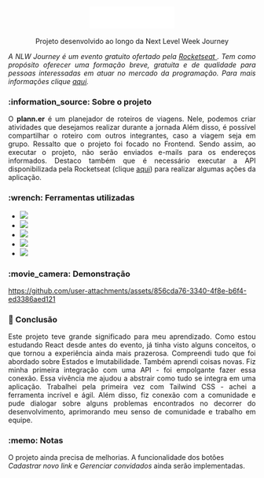 
<div align='center'> <img src='.github/preview/Logo.png' ></img>  </div>
<p align='center'> Projeto desenvolvido ao longo da Next Level Week Journey </p>

<div align='justify'> <i>A NLW Journey é um evento gratuito ofertado pela <a href='https://www.rocketseat.com.br/'>Rocketseat </a>. Tem como propósito oferecer uma formação breve, gratuita e de qualidade para pessoas interessadas em atuar no mercado da programação. Para mais informações clique <a href='https://www.rocketseat.com.br/eventos/nlw'> aqui</a>.</i></div>

<h3> :information_source: Sobre o projeto</h3>
<div align='justify'> 
O <strong>plann.er</strong> é um planejador de roteiros de viagens. Nele, podemos criar atividades que desejamos realizar durante a jornada Além disso, é possível compartilhar o roteiro com outros integrantes, caso a viagem seja em grupo. Ressalto que o projeto foi focado no Frontend. Sendo assim, ao executar o projeto, não serão enviados e-mails para os endereços informados. Destaco também que é necessário executar a API disponibilizada pela Rocketseat (clique <a href='https://github.com/rocketseat-education/nlw-journey-nodejs'>aqui</a>) para realizar algumas ações da aplicação.
</div>




<h3> :wrench: Ferramentas utilizadas</h3>
<ul>
  <li> <img src="https://img.shields.io/badge/React-20232A?style=for-the-badge&logo=react&logoColor=61DAFB)" /> </li>
  <li> <img src='https://img.shields.io/badge/Tailwind_CSS-38B2AC?style=for-the-badge&logo=tailwind-css&logoColor=white'></li>
  <li> <img src='https://img.shields.io/badge/TypeScript-007ACC?style=for-the-badge&logo=typescript&logoColor=white'/></li>
  <li> <img src='https://img.shields.io/badge/Vite-B73BFE?style=for-the-badge&logo=vite&logoColor=FFD62E'/> </li>
  <li> <img src='https://img.shields.io/badge/Figma-F24E1E?style=for-the-badge&logo=figma&logoColor=white'/> </li>
</ul>

<h3> :movie_camera: Demonstração </h3>


https://github.com/user-attachments/assets/856cda76-3340-4f8e-b6f4-ed3386aed121



<h3>  📄 Conclusão</h3>

<div align='justify'> 
Este projeto teve grande significado para meu aprendizado. Como estou estudando React desde antes do evento, já tinha visto alguns conceitos, o que tornou a experiência ainda mais prazerosa. Compreendi tudo que foi abordado sobre Estados e Imutabilidade. Também aprendi coisas novas. Fiz minha primeira integração com uma API - foi empolgante fazer essa conexão. Essa vivência me ajudou a abstrair como tudo se integra em uma aplicação. Trabalhei pela primeira vez com Tailwind CSS - achei a ferramenta incrível e ágil. Além disso, fiz conexão com a comunidade e pude dialogar sobre alguns problemas encontrados no decorrer do desenvolvimento, aprimorando meu senso de comunidade e trabalho em equipe.
</div>

<h3> :memo: Notas </h3>

O projeto ainda precisa de melhorias. A funcionalidade dos botões *Cadastrar novo link* e *Gerenciar convidados* ainda serão implementadas.





